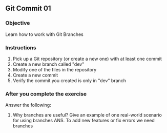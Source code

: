 ## Git Commit 01

### Objective

Learn how to work with Git Branches

### Instructions

1. Pick up a Git repository (or create a new one) with at least one commit
2. Create a new branch called "dev"
3. Modify one of the files in the repository
4. Create a new commit
5. Verify the commit you created is only in "dev" branch

### After you complete the exercise

Answer the following:

1. Why branches are useful? Give an example of one real-world scenario for using branches
ANS. To add new features or fix errors we need branches
